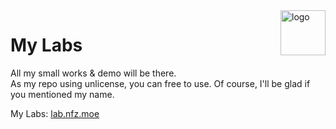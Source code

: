 <img src="https://i.loli.net/2017/10/26/59f16e54c30af.png" alt="logo" width="72" height="72" align="right" />

# My Labs

All my small works & demo will be there.  
As my repo using unlicense, you can free to use. Of course, I'll be glad if you mentioned my name.

My Labs: [lab.nfz.moe](https://lab.nfz.moe)
